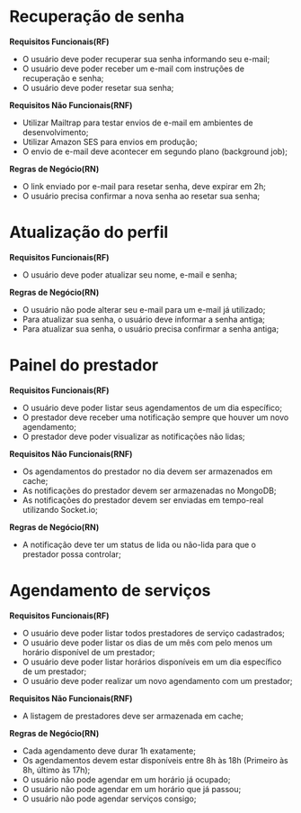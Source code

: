 # Recuperação de senha

**Requisitos Funcionais(RF)**

- O usuário deve poder recuperar sua senha informando seu e-mail;
- O usuário deve poder receber um e-mail com instruções de recuperação e senha;
- O usuário deve poder resetar sua senha;

**Requisitos Não Funcionais(RNF)**

- Utilizar Mailtrap para testar envios de e-mail em ambientes de desenvolvimento;
- Utilizar Amazon SES para envios em produção;
- O envio de e-mail deve acontecer em segundo plano (background job);

**Regras de Negócio(RN)**

- O link enviado por e-mail para resetar senha, deve expirar em 2h;
- O usuário precisa confirmar a nova senha ao resetar sua senha;

# Atualização do perfil

**Requisitos Funcionais(RF)**

- O usuário deve poder atualizar seu nome, e-mail e senha;

**Regras de Negócio(RN)**

- O usuário não pode alterar seu e-mail para um e-mail já utilizado;
- Para atualizar sua senha, o usuário deve informar a senha antiga;
- Para atualizar sua senha, o usuário precisa confirmar a senha antiga;

# Painel do prestador

**Requisitos Funcionais(RF)**

- O usuário deve poder listar seus agendamentos de um dia específico;
- O prestador deve receber uma notificação sempre que houver um novo agendamento;
- O prestador deve poder visualizar as notificações não lidas;

**Requisitos Não Funcionais(RNF)**

- Os agendamentos do prestador no dia devem ser armazenados em cache;
- As notificações do prestador devem ser armazenadas no MongoDB;
- As notificações do prestador devem ser enviadas em tempo-real utilizando Socket.io;

**Regras de Negócio(RN)**

- A notificação deve ter um status de lida ou não-lida para que o prestador possa controlar;

# Agendamento de serviços

**Requisitos Funcionais(RF)**

- O usuário deve poder listar todos prestadores de serviço cadastrados;
- O usuário deve poder listar os dias de um mês com pelo menos um horário disponível de um prestador;
- O usuário deve poder listar horários disponíveis em um dia específico de um prestador;
- O usuário deve poder realizar um novo agendamento com um prestador;

**Requisitos Não Funcionais(RNF)**

- A listagem de prestadores deve ser armazenada em cache;

**Regras de Negócio(RN)**

- Cada agendamento deve durar 1h exatamente;
- Os agendamentos devem estar disponíveis entre 8h às 18h (Primeiro às 8h, último às 17h);
- O usuário não pode agendar em um horário já ocupado;
- O usuário não pode agendar em um horário que já passou;
- O usuário não pode agendar serviços consigo;
